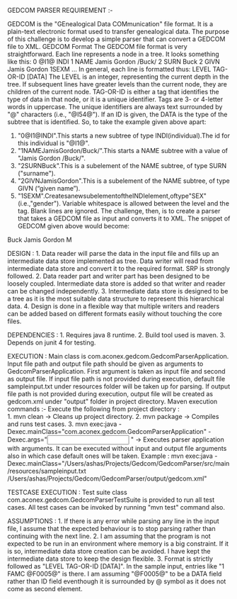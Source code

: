 GEDCOM PARSER REQUIREMENT :-

GEDCOM is the "GEnealogical Data COMmunication" file format. It is a plain-text electronic format used to transfer genealogical data.
The purpose of this challenge is to develop a simple parser that can convert a GEDCOM file to XML.
GEDCOM Format
The GEDCOM file format is very straightforward. Each line represents a node in a tree. It looks something like this:
  0 @I1@ INDI
  1 NAME Jamis Gordon /Buck/
  2 SURN Buck
  2 GIVN Jamis Gordon
  1SEXM
  ...
In general, each line is formatted thus:
  LEVEL TAG-OR-ID [DATA]
The LEVEL is an integer, representing the current depth in the tree. If subsequent lines have greater levels than the current node, they are children of the current node.
TAG-OR-ID is either a tag that identifies the type of data in that node, or it is a unique identifier. Tags are 3- or 4-letter words in uppercase. The unique identifiers are always text surrounded by "@" characters (i.e., "@I54@"). If an ID is given, the DATA is the type of the subtree that is identified.
So, to take the example given above apart:
1. "0@I1@INDI".This starts a new subtree of type INDI(individual).The id for this individual is "@I1@".
2. "1NAMEJamisGordon/Buck/".This starts a NAME subtree with a value of "Jamis Gordon /Buck/".
3. "2SURNBuck".This is a subelement of the NAME subtree, of type SURN ("surname").
4. "2GIVNJamisGordon".This is a subelement of the NAME subtree, of type GIVN (“given name”).
5. "1SEXM".CreatesanewsubelementoftheINDIelement,oftype"SEX"(i.e.,"gender").
Variable whitespace is allowed between the level and the tag. Blank lines are ignored.
 The challenge, then, is to create a parser that takes a GEDCOM file as input and converts it to XML. The snippet of GEDCOM given above would become:
<gedcom>
  <indi id="@I1@">
<name value="Jamis Gordon /Buck/">   <surn>Buck</surn>
  <givn>Jamis Gordon</givn> </name>
<sex>M</sex>
  </indi>
 </gedcom>
  
DESIGN : 
	1. Data reader will parse the data in the input file and fills up an intermediate data store implemented as tree. Data writer will read from intermediate data store and convert it to the required format. SRP is strongly followed.
	2. Data reader part and writer part has been designed to be loosely coupled. Intermediate data store is added so that writer and reader can be changed independently.
	3. Intermediate data store is designed to be a tree as it is the most suitable data structure to represent this hierarchical data. 
	4. Design is done in a flexible way that multiple writers and readers can be added based on different formats easily without touching the core files.
	
DEPENDENCIES : 
	1. Requires java 8 runtime.
	2. Build tool used is maven.
	3. Depends on junit 4 for testing.
	
EXECUTION :
	Main class is com.aconex.gedcom.GedcomParserApplication. Input file path and output file path should be given as arguments to GedcomParserApplication. First argument is taken as input file and second as output file. If input file path is not provided during execution, default file sampleinput.txt under resources folder will be taken up for parsing. If output file path is not provided during execution, output file will be created as gedcom.xml under "output" folder in project directory.
	Maven execution commands :-
		Execute the following from project directory :  
		1. mvn clean -> Cleans up project directory.
		2. mvn package -> Compiles and runs test cases.
		3. mvn exec:java -Dexec.mainClass="com.aconex.gedcom.GedcomParserApplication" -Dexec.args="<input file name> <output file name>"
		-> Executes parser application with arguments. It can be executed without input and output file arguments also in which case default ones will be taken.
Example : mvn exec:java -Dexec.mainClass="/Users/ashas/Projects/Gedcom/GedcomParser/src/main/resources/sampleinput.txt /Users/ashas/Projects/Gedcom/GedcomParser/output/gedcom.xml"  
	
TESTCASE EXECUTION :
	Test suite class com.aconex.gedcom.GedcomParserTestSuite is provided to run all test cases. All test cases can be invoked by running "mvn test" command also.

ASSUMPTIONS :
	1. If there is any error while parsing any line in the input file, I assume that the expected behaviour is to stop parsing rather than continuing with the next line. 
	2. I am assuming that the program is not expected to be run in an environment where memory is a big constraint. If it is so, intermediate data store creation can be avoided. I have kept the intermediate data store to keep the design flexible.
	3. Format is strictly followed as "LEVEL TAG-OR-ID [DATA]". In the sample input, entries like "1 FAMC @F0005@" is there. I am assuming "@F0005@" to be a DATA field rather than ID field eventhough it is surrounded by @ symbol as it does not come as second element.
